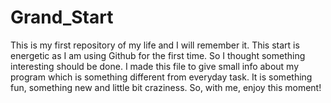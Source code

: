 # Grand_Start
This is my first repository of my life and I will remember it.
This start is energetic as I am using Github for the first time. So I thought something interesting should be done.
I made this file to give small info about my program which is something different from everyday task.
It is something fun, something new and little bit craziness.
So, with me, enjoy this moment!

